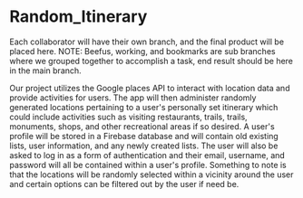 # Random_Itinerary

Each collaborator will have their own branch, and the final product will be placed here.
NOTE: Beefus, working, and bookmarks are sub branches where we grouped together to accomplish a task, end result should be here in the main branch.

Our project utilizes the Google places API to interact with location data and provide activities for users. The app will then administer randomly generated locations pertaining to a user's personally set itinerary which could include activities such as visiting restaurants, trails, trails, monuments, shops, and other recreational areas if so desired. A user's profile will be stored in a Firebase database and will contain old existing lists, user information, and any newly created lists. The user will also be asked to log in as a form of authentication and their email, username, and password will all be contained within a user's profile. Something to note is that the locations will be randomly selected within a vicinity around the user and certain options can be filtered out by the user if need be.

